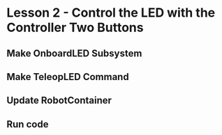 # Lesson 2 - Control the LED with the Controller Two Buttons

## Make OnboardLED Subsystem

## Make TeleopLED Command

## Update RobotContainer

## Run code 